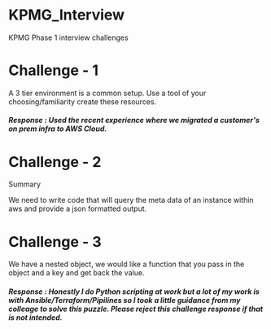# KPMG_Interview
KPMG Phase 1 interview challenges



# Challenge - 1

A 3 tier environment is a common setup. Use a tool of your choosing/familiarity create these resources.  
##### Response : Used the recent experience where we migrated a customer's on prem infra to AWS Cloud.


# Challenge - 2

Summary

We need to write code that will query the meta data of an instance within aws and provide a json formatted output. 


# Challenge - 3

We have a nested object, we would like a function that you pass in the object and a key and get back the value. 
##### Response : Honestly I do Python scripting at work but a lot of my work is with Ansible/Terraform/Pipilines so I took a little guidance from my colleage to solve this puzzle. Please reject this challenge response if that is not intended.

